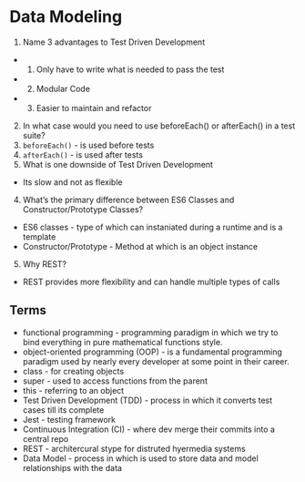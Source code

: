 # Data Modeling
1. Name 3 advantages to Test Driven Development
- 1. Only have to write what is needed to pass the test
- 2. Modular Code
- 3. Easier to maintain and refactor
2. In what case would you need to use beforeEach() or afterEach() in a test suite?
1. `beforeEach()` - is used before tests
2. `afterEach()` - is used after tests
3. What is one downside of Test Driven Development
- Its slow and not as flexible
4. What’s the primary difference between ES6 Classes and Constructor/Prototype Classes?
- ES6 classes - type of which can instaniated during a runtime and is a template
- Constructor/Prototype - Method at which is an object instance
5. Why REST?
- REST provides more flexibility and can handle multiple types of calls
## Terms 
- functional programming - programming paradigm in which we try to bind everything in pure mathematical functions style.
- object-oriented programming (OOP) - is a fundamental programming paradigm used by nearly every developer at some point in their career.
- class - for creating objects
- super - used to access functions from the parent
- this - referring to an object 
- Test Driven Development (TDD) - process in which it converts test cases till its complete
- Jest - testing framework
- Continuous Integration (CI) - where dev merge their commits into a central repo
- REST - architercural stype for distruted hyermedia systems
- Data Model - process in which is used to store data and model relationships with the data
